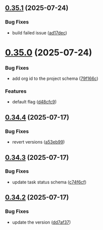 ## [0.35.1](https://github.com/incmixlabs/utils/compare/v0.35.0...v0.35.1) (2025-07-24)


### Bug Fixes

* build failed issue ([ad17dec](https://github.com/incmixlabs/utils/commit/ad17decd02eabf2a067d3973b2df0d11bad16284))



# [0.35.0](https://github.com/incmixlabs/utils/compare/v0.34.4...v0.35.0) (2025-07-24)


### Bug Fixes

* add org id to the project schema ([79f166c](https://github.com/incmixlabs/utils/commit/79f166c471a86563b16c14327aebc2b37c5abd45))


### Features

* default flag ([d48cfc9](https://github.com/incmixlabs/utils/commit/d48cfc9101bcc6c5a9408ca1aaf817482546acf8))



## [0.34.4](https://github.com/incmixlabs/utils/compare/v0.34.3...v0.34.4) (2025-07-17)


### Bug Fixes

* revert versions ([a53eb99](https://github.com/incmixlabs/utils/commit/a53eb999c97b3dab16fe1c6a211e3de726dd5e16))



## [0.34.3](https://github.com/incmixlabs/utils/compare/v0.34.2...v0.34.3) (2025-07-17)


### Bug Fixes

* update task status schema ([c74f6cf](https://github.com/incmixlabs/utils/commit/c74f6cfc6c05bcb39e0a55528915df674d17997a))



## [0.34.2](https://github.com/incmixlabs/utils/compare/v0.34.1...v0.34.2) (2025-07-17)


### Bug Fixes

* update the version ([dd7af37](https://github.com/incmixlabs/utils/commit/dd7af37e6f778319313ade5bddc51e05245c0ba6))



